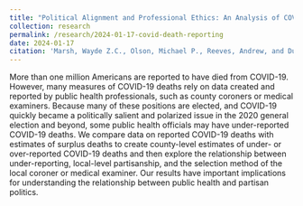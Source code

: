 ```yaml
---
title: "Political Alignment and Professional Ethics: An Analysis of COVID-19 Death Reporting by Elected Healthcare Professionals"
collection: research
permalink: /research/2024-01-17-covid-death-reporting
date: 2024-01-17
citation: 'Marsh, Wayde Z.C., Olson, Michael P., Reeves, Andrew, and Duffin Wong, Jordan. (2023). &quot;Political Alignment and Professional Ethics: An Analysis of COVID-19 Death Reporting by Elected Healthcare Professionals&quot;.'
---
```

More than one million Americans are reported to have died from COVID-19. However, many measures of COVID-19 deaths rely on data created and reported by public health professionals, such as county coroners or medical examiners. Because many of these positions are elected, and COVID-19 quickly became a politically salient and polarized issue in the 2020 general election and beyond, some public health officials may have under-reported COVID-19 deaths. We compare data on reported COVID-19 deaths with estimates of surplus deaths to create county-level estimates of under- or over-reported COVID-19 deaths and then explore the relationship between under-reporting, local-level partisanship, and the selection method of the local coroner or medical examiner. Our results have important implications for understanding the relationship between public health and partisan politics.
<!---[**Download the paper here**](https://jordanduffinw.github.io/files/papers/20230926-elections_and_representation_in_american_local_government.pdf)--->
